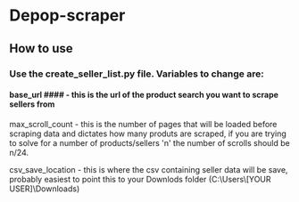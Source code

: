# Depop-scraper
 
## How to use

### Use the create_seller_list.py file. Variables to change are:

#### base_url #### - this is the url of the product search you want to scrape sellers from

max_scroll_count - this is the number of pages that will be loaded before scraping data and dictates how many produts are scraped, if you are trying to solve for a number of products/sellers 'n' the number of scrolls should be n/24. 

csv_save_location - this is where the csv containing seller data will be save, probably easiest to point this to your Downlods folder (C:\\Users\\[YOUR USER]\\Downloads)
